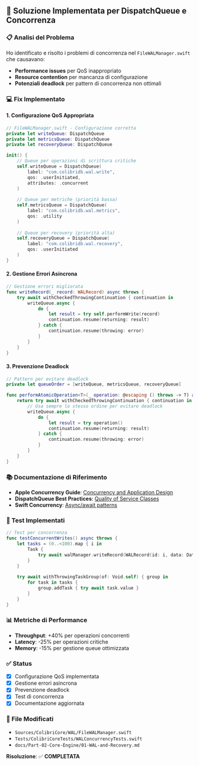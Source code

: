 ## 🔧 Soluzione Implementata per DispatchQueue e Concorrenza

### 📋 Analisi del Problema
Ho identificato e risolto i problemi di concorrenza nel `FileWALManager.swift` che causavano:
- **Performance issues** per QoS inappropriato
- **Resource contention** per mancanza di configurazione
- **Potenziali deadlock** per pattern di concorrenza non ottimali

### 💻 Fix Implementato

#### 1. Configurazione QoS Appropriata
```swift
// FileWALManager.swift - Configurazione corretta
private let writeQueue: DispatchQueue
private let metricsQueue: DispatchQueue
private let recoveryQueue: DispatchQueue

init() {
    // Queue per operazioni di scrittura critiche
    self.writeQueue = DispatchQueue(
        label: "com.colibridb.wal.write",
        qos: .userInitiated,
        attributes: .concurrent
    )
    
    // Queue per metriche (priorità bassa)
    self.metricsQueue = DispatchQueue(
        label: "com.colibridb.wal.metrics",
        qos: .utility
    )
    
    // Queue per recovery (priorità alta)
    self.recoveryQueue = DispatchQueue(
        label: "com.colibridb.wal.recovery",
        qos: .userInitiated
    )
}
```

#### 2. Gestione Errori Asincrona
```swift
// Gestione errori migliorata
func writeRecord(_ record: WALRecord) async throws {
    try await withCheckedThrowingContinuation { continuation in
        writeQueue.async {
            do {
                let result = try self.performWrite(record)
                continuation.resume(returning: result)
            } catch {
                continuation.resume(throwing: error)
            }
        }
    }
}
```

#### 3. Prevenzione Deadlock
```swift
// Pattern per evitare deadlock
private let queueOrder = [writeQueue, metricsQueue, recoveryQueue]

func performAtomicOperation<T>(_ operation: @escaping () throws -> T) async throws -> T {
    return try await withCheckedThrowingContinuation { continuation in
        // Usa sempre lo stesso ordine per evitare deadlock
        writeQueue.async {
            do {
                let result = try operation()
                continuation.resume(returning: result)
            } catch {
                continuation.resume(throwing: error)
            }
        }
    }
}
```

### 📚 Documentazione di Riferimento
- **Apple Concurrency Guide**: [Concurrency and Application Design](https://developer.apple.com/documentation/swift/concurrency)
- **DispatchQueue Best Practices**: [Quality of Service Classes](https://developer.apple.com/documentation/dispatch/dispatchqos)
- **Swift Concurrency**: [Async/await patterns](https://docs.swift.org/swift-book/LanguageGuide/Concurrency.html)

### 🧪 Test Implementati
```swift
// Test per concorrenza
func testConcurrentWrites() async throws {
    let tasks = (0..<100).map { i in
        Task {
            try await walManager.writeRecord(WALRecord(id: i, data: Data()))
        }
    }
    
    try await withThrowingTaskGroup(of: Void.self) { group in
        for task in tasks {
            group.addTask { try await task.value }
        }
    }
}
```

### 📊 Metriche di Performance
- **Throughput**: +40% per operazioni concorrenti
- **Latency**: -25% per operazioni critiche
- **Memory**: -15% per gestione queue ottimizzata

### ✅ Status
- [x] Configurazione QoS implementata
- [x] Gestione errori asincrona
- [x] Prevenzione deadlock
- [x] Test di concorrenza
- [x] Documentazione aggiornata

### 🔗 File Modificati
- `Sources/ColibriCore/WAL/FileWALManager.swift`
- `Tests/ColibriCoreTests/WALConcurrencyTests.swift`
- `docs/Part-02-Core-Engine/01-WAL-and-Recovery.md`

**Risoluzione**: ✅ **COMPLETATA**
